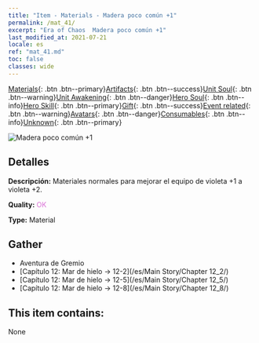 ```yaml
---
title: "Item - Materials - Madera poco común +1"
permalink: /mat_41/
excerpt: "Era of Chaos  Madera poco común +1"
last_modified_at: 2021-07-21
locale: es
ref: "mat_41.md"
toc: false
classes: wide
---
```

 [Materials](/ItemsES/){: .btn .btn--primary}[Artifacts](/ItemsES/Artifacts/){: .btn .btn--success}[Unit Soul](/ItemsES/UnitSoul/){: .btn .btn--warning}[Unit Awakening](/ItemsES/UnitAwakening/){: .btn .btn--danger}[Hero Soul](/ItemsES/HeroSoul/){: .btn .btn--info}[Hero Skill](/ItemsES/HeroSkill/){: .btn .btn--primary}[Gift](/ItemsES/Gift/){: .btn .btn--success}[Event related](/ItemsES/Events/){: .btn .btn--warning}[Avatars](/ItemsES/Avatars/){: .btn .btn--danger}[Consumables](/ItemsES/Consumables/){: .btn .btn--info}[Unknown](/ItemsES/Unknown/){: .btn .btn--primary}

 ![Madera poco común +1](/images/t/i_cailiao_mucai2.png)

## Detalles
 **Descripción:** Materiales normales para mejorar el equipo de violeta +1 a violeta +2.

 **Quality:** <span style="color: #DA70D6">OK</span>

 **Type:** Material

## Gather

*    Aventura de Gremio 
*    [Capítulo 12: Mar de hielo -> 12-2](/es/Main Story/Chapter 12_2/) 
*    [Capítulo 12: Mar de hielo -> 12-5](/es/Main Story/Chapter 12_5/) 
*    [Capítulo 12: Mar de hielo -> 12-8](/es/Main Story/Chapter 12_8/) 

## This item contains:

  None

